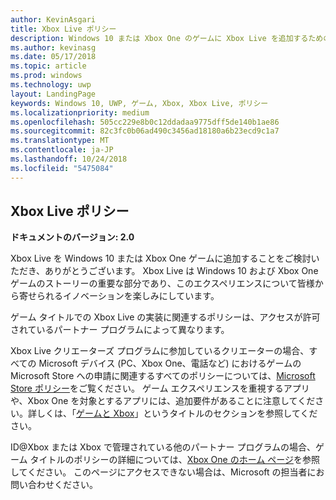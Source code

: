 ```yaml
---
author: KevinAsgari
title: Xbox Live ポリシー
description: Windows 10 または Xbox One のゲームに Xbox Live を追加するためのポリシーについて説明します。
ms.author: kevinasg
ms.date: 05/17/2018
ms.topic: article
ms.prod: windows
ms.technology: uwp
layout: LandingPage
keywords: Windows 10, UWP, ゲーム, Xbox, Xbox Live, ポリシー
ms.localizationpriority: medium
ms.openlocfilehash: 505cc229e8b0c12ddadaa9775dff5de140b1ae86
ms.sourcegitcommit: 82c3fc0b06ad490c3456ad18180a6b23ecd9c1a7
ms.translationtype: MT
ms.contentlocale: ja-JP
ms.lasthandoff: 10/24/2018
ms.locfileid: "5475084"
---
```

## <a name="xbox-live-policies"></a>Xbox Live ポリシー

**ドキュメントのバージョン: 2.0**

Xbox Live を Windows 10 または Xbox One ゲームに追加することをご検討いただき、ありがとうございます。 Xbox Live は Windows 10 および Xbox One ゲームのストーリーの重要な部分であり、このエクスペリエンスについて皆様から寄せられるイノベーションを楽しみにしています。

ゲーム タイトルでの Xbox Live の実装に関連するポリシーは、アクセスが許可されているパートナー プログラムによって異なります。

Xbox Live クリエーターズ プログラムに参加しているクリエーターの場合、すべての Microsoft デバイス (PC、Xbox One、電話など) におけるゲームの Microsoft Store への申請に関連するすべてのポリシーについては、[Microsoft Store ポリシー](https://docs.microsoft.com/en-us/legal/windows/agreements/store-policies)をご覧ください。 ゲーム エクスペリエンスを重視するアプリや、Xbox One を対象とするアプリには、追加要件があることに注意してください。詳しくは、「[ゲームと Xbox](https://docs.microsoft.com/en-us/legal/windows/agreements/store-policies#1013-gaming-and-xbox)」というタイトルのセクションを参照してください。

ID@Xbox または Xbox で管理されている他のパートナー プログラムの場合、ゲーム タイトルのポリシーの詳細については、[Xbox One のホーム ページ](https://developer.microsoft.com/en-us/games/xbox/partner)を参照してください。 このページにアクセスできない場合は、Microsoft の担当者にお問い合わせください。
